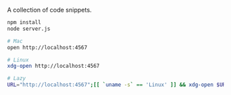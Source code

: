 A collection of code snippets.

```sh
npm install
node server.js

# Mac
open http://localhost:4567

# Linux
xdg-open http://localhost:4567

# Lazy
URL="http://localhost:4567";[[ `uname -s` == 'Linux' ]] && xdg-open $URL || open $URL
```

